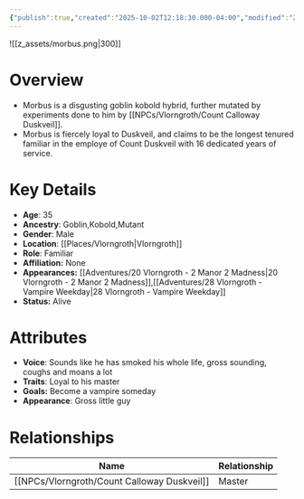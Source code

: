 ```yaml
---
{"publish":true,"created":"2025-10-02T12:18:30.000-04:00","modified":"2025-10-22T09:32:20.231-04:00","published":"2025-10-22T09:32:20.231-04:00","cssclasses":"","Age":"35","Ancestry":["Goblin","Kobold","Mutant"],"Gender":"Male","Location":["[[Vlorngroth]]"],"Role":["Familiar"],"Affiliation":["None"],"Appearances":["[[20 Vlorngroth - 2 Manor 2 Madness]]","[[28 Vlorngroth - Vampire Weekday]]"],"Status":"Alive","Authors":["Jordan"]}
---
```


![[z_assets/morbus.png|300]]

# Overview
- Morbus is a disgusting goblin kobold hybrid, further mutated by experiments done to him by [[NPCs/Vlorngroth/Count Calloway Duskveil]].
- Morbus is fiercely loyal to Duskveil, and claims to be the longest tenured familiar in the employe of Count Duskveil with 16 dedicated years of service.

# Key Details
- **Age**: 35
- **Ancestry**: Goblin,Kobold,Mutant
- **Gender**: Male
- **Location**: [[Places/Vlorngroth\|Vlorngroth]]
- **Role**: Familiar
- **Affiliation:** None
- **Appearances:** [[Adventures/20 Vlorngroth - 2 Manor 2 Madness\|20 Vlorngroth - 2 Manor 2 Madness]],[[Adventures/28 Vlorngroth - Vampire Weekday\|28 Vlorngroth - Vampire Weekday]]
- **Status:** Alive

# Attributes
- **Voice**: Sounds like he has smoked his whole life, gross sounding, coughs and moans a lot
- **Traits**: Loyal to his master
- **Goals:** Become a vampire someday
- **Appearance**: Gross little guy

# Relationships

| Name                        | Relationship |
| --------------------------- | ------------ |
| [[NPCs/Vlorngroth/Count Calloway Duskveil]] | Master       |
